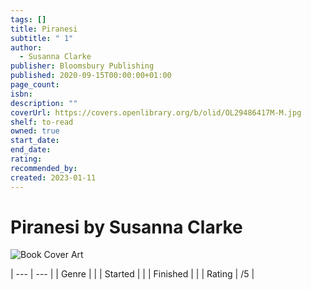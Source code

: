 ```yaml
---
tags: []
title: Piranesi
subtitle: " 1"
author:
  - Susanna Clarke
publisher: Bloomsbury Publishing
published: 2020-09-15T00:00:00+01:00
page_count: 
isbn: 
description: ""
coverUrl: https://covers.openlibrary.org/b/olid/OL29486417M-M.jpg
shelf: to-read
owned: true
start_date: 
end_date: 
rating: 
recommended_by: 
created: 2023-01-11
---
```


# Piranesi by Susanna Clarke

![Book Cover Art](https://covers.openlibrary.org/b/olid/OL29486417M-M.jpg)


| --- | --- |
| Genre |  |
| Started |  |
| Finished |  |
| Rating | /5 |

